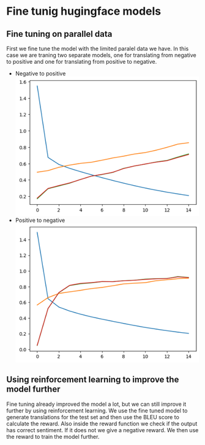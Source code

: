 # Fine tunig hugingface models

## Fine tuning on parallel data

First we fine tune the model with the limited paralel data we have.
In this case we are traning two separate models, one for translating from negative to positive and one for translating from positive to negative.

- Negative to positive
![negative_to_positive](./neg_to_pos_traning2.png)
- Positive to negative
![positive_to_negative](./pos_to_neg_traning_2.png)

## Using reinforcement learning to improve the model further

Fine tuning already improved the model a lot, but we can still improve it further by using reinforcement learning.
We use the fine tuned model to generate translations for the test set and then use the BLEU score to calculate the reward. Also inside the reward function we check if the output has correct sentiment. If it does not we give a negative reward. We then use the reward to train the model further.
